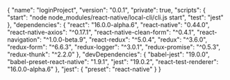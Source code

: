 {
  "name": "loginProject",
  "version": "0.0.1",
  "private": true,
  "scripts": {
    "start": "node node_modules/react-native/local-cli/cli.js start",
    "test": "jest"
  },
  "dependencies": {
    "react": "16.0.0-alpha.6",
    "react-native": "0.44.0",
    "react-native-axios": "^0.17.1",
    "react-native-clean-form": "^0.4.1",
    "react-navigation": "^1.0.0-beta.9",
    "react-redux": "^5.0.4",
    "redux": "^3.6.0",
    "redux-form": "^6.6.3",
    "redux-logger": "^3.0.1",
    "redux-promise": "^0.5.3",
    "redux-thunk": "^2.2.0"
  },
  "devDependencies": {
    "babel-jest": "19.0.0",
    "babel-preset-react-native": "1.9.1",
    "jest": "19.0.2",
    "react-test-renderer": "16.0.0-alpha.6"
  },
  "jest": {
    "preset": "react-native"
  }
}
